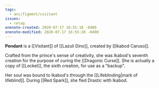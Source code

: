 ```yaml
---
tags:
  - anc/figment/visitant
issues:
  - retag
onenote-created: 2020-07-17 16:55:18 -0400
onenote-modified: 2020-07-17 16:55:38 -0400
---
```

**Pendant** is a [[Visitant]] of [[Lazuli Dino]], created by [[Ikabod Caruso]].

Crafted from the prince's sense of creativity, she was Ikabod's seventh creation for the purpose of curing the [[Dragonic Curse]]. She is actually a copy of [[Locket]], the sixth creation, for use as a "backup".

Her soul was bound to Ikabod's through the [[Lifeblinding|mark of lifeblind]]. During [[Red Spark]], she fled Drastic with Ikabod.